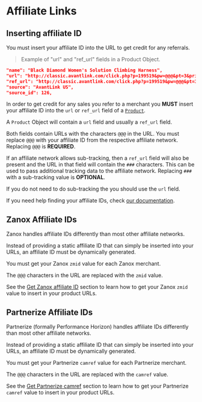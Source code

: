 # Affiliate Links

## Inserting affiliate ID

<aside class="notice">
You must insert your affiliate ID into the URL to get credit for any referrals.
</aside>

> Example of "url" and "ref_url" fields in a Product Object.

```json
"name": "Black Diamond Women's Solution Climbing Harness",
"url": "http://classic.avantlink.com/click.php?p=199519&pw=@@@&pt=3&pri=60466&tt=df",
"ref_url": "http://classic.avantlink.com/click.php?p=199519&pw=@@@&pt=3&pri=60466&tt=df&ctc=###",
"source": "AvantLink US",
"source_id": 126,
```

In order to get credit for any sales you refer to a merchant you **MUST** insert your affiliate ID into the `url` or `ref_url` field of a [`Product`](#product-properties).

A `Product` Object will contain a `url` field and usually a `ref_url` field.

Both fields contain URLs with the characters `@@@` in the URL. You must replace `@@@` with your affiliate ID from the respective affiliate network. Replacing `@@@` is 	**REQUIRED**.

If an affiliate network allows sub-tracking, then a `ref_url` field will also be present and the URL in that field will contain the `###` characters. This can be used to pass additional tracking data to the affiliate network. Replacing `###` with a sub-tracking value is **OPTIONAL**.

If you do not need to do sub-tracking the you should use the `url` field.

If you need help finding your affiliate IDs, check [our documentation](https://datafeedrapi.helpscoutdocs.com/category/183-networks-merchants).




## Zanox Affiliate IDs

Zanox handles affiliate IDs differently than most other affiliate networks.

Instead of providing a static affiliate ID that can simply be inserted into your URLs, an affiliate ID must be dynamically generated.

You must get your Zanox `zmid` value for each Zanox merchant.

The `@@@` characters in the URL are replaced with the `zmid` value.

See the [Get Zanox affiliate ID](#get-zanox-affiliate-id) section to learn how to get your Zanox `zmid` value to insert in your product URLs.




## Partnerize Affiliate IDs

Partnerize (formally Performance Horizon) handles affiliate IDs differently than most other affiliate networks.

Instead of providing a static affiliate ID that can simply be inserted into your URLs, an affiliate ID must be dynamically generated.

You must get your Partnerize `camref` value for each Partnerize merchant.

The `@@@` characters in the URL are replaced with the `camref` value.

See the [Get Partnerize camref](#get-partnerize-camref) section to learn how to get your Partnerize `camref` value to insert in your product URLs.

